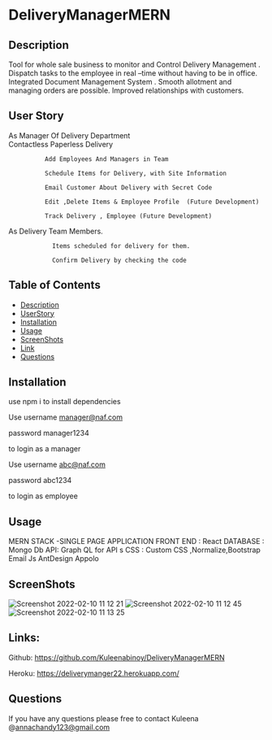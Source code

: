 # DeliveryManagerMERN

## Description

Tool for whole sale business to monitor and Control Delivery Management .
Dispatch tasks to the employee in real –time without having to be in office.
Integrated Document Management System .
Smooth allotment and managing orders are possible.
Improved relationships with customers.

## User Story

As Manager Of Delivery Department  
 Contactless Paperless Delivery

              Add Employees And Managers in Team

              Schedule Items for Delivery, with Site Information

              Email Customer About Delivery with Secret Code

              Edit ,Delete Items & Employee Profile  (Future Development)

              Track Delivery , Employee (Future Development)

As Delivery Team Members.

                Items scheduled for delivery for them.

                Confirm Delivery by checking the code

## Table of Contents

-   [Description](#Description)
-   [UserStory](#UserStory)
-   [Installation](#Installation)
-   [Usage](#Usage)
-   [ScreenShots](#Screenshots)
-   [Link](#Links)
-   [Questions](#Questions)

## Installation

use npm i to install dependencies

Use
username manager@naf.com

password manager1234

to login as a manager

Use
username abc@naf.com

password abc1234

to login as employee

## Usage

MERN STACK -SINGLE PAGE APPLICATION
FRONT END : React
DATABASE : Mongo Db
API: Graph QL for API s
CSS : Custom CSS ,Normalize,Bootstrap
Email Js
AntDesign
Appolo

## ScreenShots
![Screenshot 2022-02-10 11 12 21](https://user-images.githubusercontent.com/86656634/153312441-5dcd2df2-230a-4d3f-8e56-6cc2047cb443.png)
![Screenshot 2022-02-10 11 12 45](https://user-images.githubusercontent.com/86656634/153312460-6f000786-775d-4710-bf8f-22179c0d146c.png)
![Screenshot 2022-02-10 11 13 25](https://user-images.githubusercontent.com/86656634/153312468-1192b816-ed88-401c-85f2-4dd544525e85.png)

## Links:

Github:
https://github.com/Kuleenabinoy/DeliveryManagerMERN

Heroku:
https://deliverymanger22.herokuapp.com/

## Questions

If you have any questions please free to contact Kuleena @annachandy123@gmail.com
